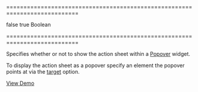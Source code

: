 ===========================================================================
<!--default-->false<!--/default-->
<!--custom_default_for_tablet_ios-->true<!--/custom_default_for_tablet_ios-->
<!--type-->Boolean<!--/type-->
===========================================================================

<!--shortDescription-->
Specifies whether or not to show the action sheet within a [Popover](/Documentation/ApiReference/UI_Widgets/dxPopover/) widget.
<!--/shortDescription-->

<!--fullDescription-->
To display the action sheet as a popover specify an element the popover points at via the [target](/Documentation/ApiReference/UI_Widgets/dxActionSheet/Configuration/#target) option.

<a href="https://js.devexpress.com/Demos/WidgetsGallery/Demo/Action_Sheet/PopoverMode/jQuery/iOS/" class="button orange small fix-width-155" style="margin-right: 20px;" target="_blank">View Demo</a>
<!--/fullDescription-->
